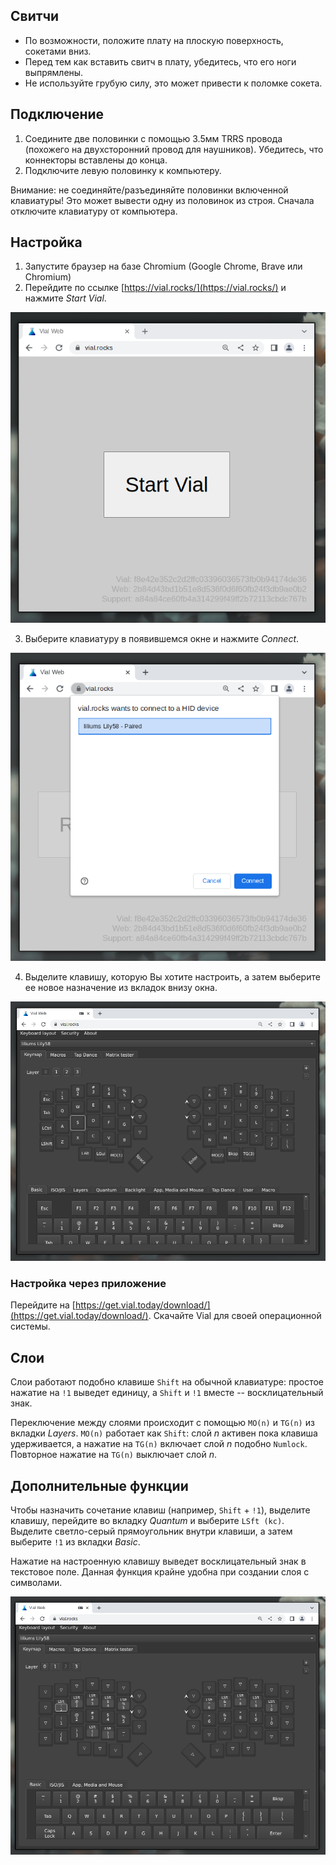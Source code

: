 ## Свитчи

- По возможности, положите плату на плоскую поверхность, сокетами вниз.
- Перед тем как вставить свитч в плату, убедитесь, что его ноги выпрямлены.
- Не используйте грубую силу, это может привести к поломке сокета.

## Подключение

1. Соедините две половинки с помощью 3.5мм TRRS провода (похожего на двухсторонний провод для наушников). Убедитесь, что коннекторы вставлены до конца. 
2. Подключите левую половинку к компьютеру.

Внимание: не соединяйте/разъединяйте половинки включенной клавиатуры! Это может вывести одну из половинок из строя. Сначала отключите клавиатуру от компьютера.

## Настройка

1. Запустите браузер на базе Chromium (Google Chrome, Brave или Chromium)
2. Перейдите по ссылке [https://vial.rocks/](https://vial.rocks/) и нажмите *Start Vial*.

![image](./start.png)

3. Выберите клавиатуру в появившемся окне и нажмите *Connect*.

![image](./connect.png)

4. Выделите клавишу, которую Вы хотите настроить, а затем выберите ее новое назначение из вкладок внизу окна.

![image](./customise.png)

### Настройка через приложение

Перейдите на [https://get.vial.today/download/](https://get.vial.today/download/). Скачайте Vial для своей операционной системы.

## Слои

Слои работают подобно клавише `Shift` на обычной клавиатуре: простое нажатие на `!1` выведет единицу, а `Shift` и `!1` вместе -- восклицательный знак.

Переключение между слоями происходит с помощью `MO(n)` и `TG(n)` из вкладки *Layers*. `MO(n)` работает как `Shift`: слой *n* активен пока клавиша удерживается, а нажатие на `TG(n)` включает слой *n* подобно `Numlock`. Повторное нажатие на `TG(n)` выключает слой *n*.

## Дополнительные функции

Чтобы назначить сочетание клавиш (например, `Shift` + `!1`), выделите клавишу, перейдите во вкладку *Quantum* и выберите `LSft (kc)`. Выделите светло-серый прямоугольник внутри клавиши, а затем выберите `!1` из вкладки *Basic*.

Нажатие на настроенную клавишу выведет восклицательный знак в текстовое поле. Данная функция крайне удобна при создании слоя с символами.

![image](./shift.png)
